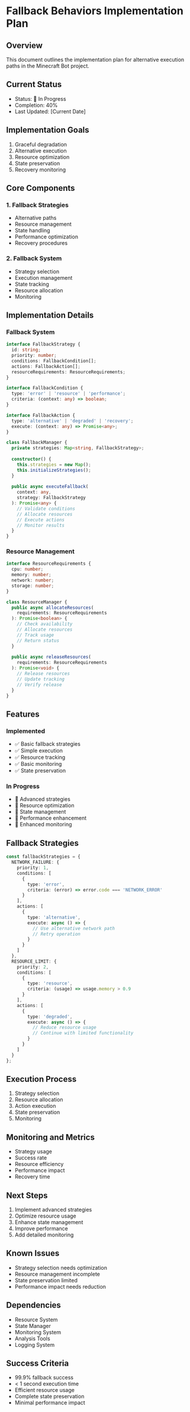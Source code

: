 # Fallback Behaviors Implementation Plan

## Overview
This document outlines the implementation plan for alternative execution paths in the Minecraft Bot project.

## Current Status
- Status: 🔄 In Progress
- Completion: 40%
- Last Updated: [Current Date]

## Implementation Goals
1. Graceful degradation
2. Alternative execution
3. Resource optimization
4. State preservation
5. Recovery monitoring

## Core Components

### 1. Fallback Strategies
- Alternative paths
- Resource management
- State handling
- Performance optimization
- Recovery procedures

### 2. Fallback System
- Strategy selection
- Execution management
- State tracking
- Resource allocation
- Monitoring

## Implementation Details

### Fallback System
```typescript
interface FallbackStrategy {
  id: string;
  priority: number;
  conditions: FallbackCondition[];
  actions: FallbackAction[];
  resourceRequirements: ResourceRequirements;
}

interface FallbackCondition {
  type: 'error' | 'resource' | 'performance';
  criteria: (context: any) => boolean;
}

interface FallbackAction {
  type: 'alternative' | 'degraded' | 'recovery';
  execute: (context: any) => Promise<any>;
}

class FallbackManager {
  private strategies: Map<string, FallbackStrategy>;
  
  constructor() {
    this.strategies = new Map();
    this.initializeStrategies();
  }
  
  public async executeFallback(
    context: any,
    strategy: FallbackStrategy
  ): Promise<any> {
    // Validate conditions
    // Allocate resources
    // Execute actions
    // Monitor results
  }
}
```

### Resource Management
```typescript
interface ResourceRequirements {
  cpu: number;
  memory: number;
  network: number;
  storage: number;
}

class ResourceManager {
  public async allocateResources(
    requirements: ResourceRequirements
  ): Promise<boolean> {
    // Check availability
    // Allocate resources
    // Track usage
    // Return status
  }
  
  public async releaseResources(
    requirements: ResourceRequirements
  ): Promise<void> {
    // Release resources
    // Update tracking
    // Verify release
  }
}
```

## Features

### Implemented
- ✅ Basic fallback strategies
- ✅ Simple execution
- ✅ Resource tracking
- ✅ Basic monitoring
- ✅ State preservation

### In Progress
- 🔄 Advanced strategies
- 🔄 Resource optimization
- 🔄 State management
- 🔄 Performance enhancement
- 🔄 Enhanced monitoring

## Fallback Strategies
```typescript
const fallbackStrategies = {
  NETWORK_FAILURE: {
    priority: 1,
    conditions: [
      {
        type: 'error',
        criteria: (error) => error.code === 'NETWORK_ERROR'
      }
    ],
    actions: [
      {
        type: 'alternative',
        execute: async () => {
          // Use alternative network path
          // Retry operation
        }
      }
    ]
  },
  RESOURCE_LIMIT: {
    priority: 2,
    conditions: [
      {
        type: 'resource',
        criteria: (usage) => usage.memory > 0.9
      }
    ],
    actions: [
      {
        type: 'degraded',
        execute: async () => {
          // Reduce resource usage
          // Continue with limited functionality
        }
      }
    ]
  }
};
```

## Execution Process
1. Strategy selection
2. Resource allocation
3. Action execution
4. State preservation
5. Monitoring

## Monitoring and Metrics
- Strategy usage
- Success rate
- Resource efficiency
- Performance impact
- Recovery time

## Next Steps
1. Implement advanced strategies
2. Optimize resource usage
3. Enhance state management
4. Improve performance
5. Add detailed monitoring

## Known Issues
- Strategy selection needs optimization
- Resource management incomplete
- State preservation limited
- Performance impact needs reduction

## Dependencies
- Resource System
- State Manager
- Monitoring System
- Analysis Tools
- Logging System

## Success Criteria
- 99.9% fallback success
- < 1 second execution time
- Efficient resource usage
- Complete state preservation
- Minimal performance impact
